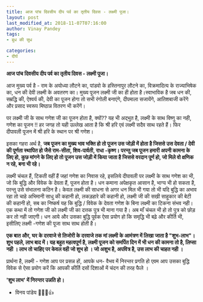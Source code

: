 ```yaml
---
title: आज पांच दिवसीय दीप पर्व का तृतीय दिवस - लक्ष्मी पूजा।
layout: post
last_modified_at: 2018-11-07T07:16:00
author: Vinay Pandey
tags:
- बुध की सुध

categories:
- दीर्घ
---
```

**आज पांच दिवसीय दीप पर्व का तृतीय दिवस - लक्ष्मी पूजा।**

आज मुख्य पर्व है - राम के अयोध्या लौटने का, पांडवो के हस्तिनापुर लौटने का, विक्रमादित्य के राज्याभिषेक का,  धन की देवी लक्ष्मी के अवतरण का। 
मुख्य पूजन लक्ष्मी जी का ही होता है।स्वाभाविक है जब धन की, सम्रद्धि की, ऐश्वर्य की, देवी का पूजन होगा तो सभी रंगोली बनाएंगे, दीपमाला सजायेंगे, आतिशबाजी करेंगे और प्रसाद स्वरूप मिष्ठान्न वितरण भी करेंगें।

पर लक्ष्मी जी के साथ गणेश जी का पूजन होता है, क्यों?? 
यह भी अद्भुत है, लक्ष्मी के साथ विष्णु का नही, गणेश का पूजन !! हर जगह तो यही उल्लेख आता है कि श्री हरि एवं लक्ष्मी सदैव साथ रहते हैं। फिर दीपावली पूजन में श्री हरि के स्थान पर श्री गणेश। 

 इसका गहरा अर्थ है, **जब पूजन का मुख्य भाव भक्ति हो तो पूजन उस जोड़ी में होता है जिससे उस देवता / देवी की पूर्णता स्थापित हो  जैसे राम-सीता, शिव-पार्वती, राधा -कृष्ण। परन्तु जब पूजन हमारी अपनी कामना के लिए हो, कुछ मांगने के लिए हो तो पूजन उस जोड़ी में किया जाता है जिससे वरदान पूर्ण हो, जो मिले वो क्षणिक न रहे, बना भी रहे।**

लक्ष्मी चंचल हैं, टिकती वहीं हैं जहां गणेश का निवास रहे, इसलिये दीपावली पर लक्ष्मी के साथ गणेश का भी, जो कि बुद्धि और विवेक के देवता हैं, पूजन होता है। धन कमाना अपेक्षकृत आसान है, भाग्य भी हो सकता है, परन्तु उसे संभालना कठिन है। केवल लक्ष्मी की साधना से अगर धन मिल भी गया तो भी यदि बुद्धि का अभाव रहा तो चाहे अभिमानी साधु की कहानी हो, लकड़हारे की कहानी हो, लक्ष्मी जी की सखी साहूकार की बेटी की कहानी हो,  सब का निष्कर्ष यह कि बुद्धि / विवेक के देवता गणेश के बिना लक्ष्मी का टिकना संभव नही। एक कथा में तो गणेश जी को लक्ष्मी जी का दत्तक पुत्र भी माना गया है। अब माँ चंचल भी हो तो पुत्र को छोड़ कर तो नही जाएगी। 
धन आये और उसका बुद्धि पूर्वक ऐसा प्रयोग हो कि समृद्धि भी बढ़े और कीर्ति भी, इसीलिए लक्ष्मी -गणेश की पूजा साथ साथ होती है।

**एक बात और, घर के दरवाजे से तिजोरी के दरवाजे तक मां लक्ष्मी के आमंत्रण में लिखा जाता है "शुभ-लाभ"। शुभ पहले, लाभ बाद में। यह बहुत महत्वपूर्ण है, लक्ष्मी पूजन को समर्पित दिन में भी धन की कामना तो है, लिप्सा नही । लाभ तो चाहिए पर केवल वही जो शुभ हो ।  जो अशुभ है, अपवित्र है, उस लाभ की चाहत नही ।**

प्रार्थना है, 
लक्ष्मी - गणेश आप पर प्रसन्न हों,
आपके धन- वैभव में निरन्तर प्रगति हो एवम आप उसका बुद्धि विवेक से ऐसा प्रयोग करें कि आपकी कीर्ति दसों दिशाओं में चंदन की तरह फैले ।

**'शुभ लाभ' में निरन्तर उन्नति हो।**

- विनय पांडेय
🙏🌷🌷👍


